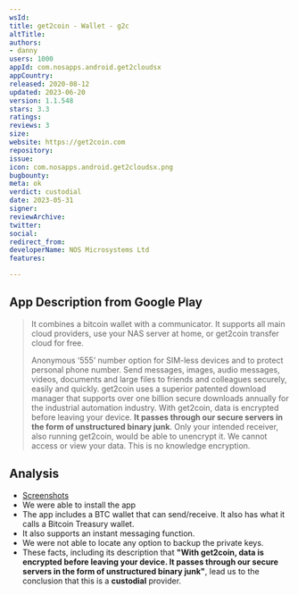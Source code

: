 ```yaml
---
wsId: 
title: get2coin - Wallet - g2c
altTitle: 
authors:
- danny
users: 1000
appId: com.nosapps.android.get2cloudsx
appCountry: 
released: 2020-08-12
updated: 2023-06-20
version: 1.1.548
stars: 3.3
ratings: 
reviews: 3
size: 
website: https://get2coin.com
repository: 
issue: 
icon: com.nosapps.android.get2cloudsx.png
bugbounty: 
meta: ok
verdict: custodial
date: 2023-05-31
signer: 
reviewArchive: 
twitter: 
social: 
redirect_from: 
developerName: NOS Microsystems Ltd
features: 

---
```


## App Description from Google Play 

>  It combines a bitcoin wallet with a communicator. It supports all main cloud providers, use your NAS server at home, or get2coin transfer cloud for free.
>
> Anonymous ‘555’ number option for SIM-less devices and to protect personal phone number. Send messages, images, audio messages, videos, documents and large files to friends and colleagues securely, easily and quickly. get2coin uses a superior patented download manager that supports over one billion secure downloads annually for the industrial automation industry. With get2coin, data is encrypted before leaving your device. **It passes through our secure servers in the form of unstructured binary junk**. Only your intended receiver, also running get2coin, would be able to unencrypt it. We cannot access or view your data. This is no knowledge encryption.

## Analysis 

- [Screenshots](https://twitter.com/BitcoinWalletz/status/1663741957330313216)
- We were able to install the app 
- The app includes a BTC wallet that can send/receive. It also has what it calls a Bitcoin Treasury wallet. 
- It also supports an instant messaging function. 
- We were not able to locate any option to backup the private keys.
- These facts, including its description that **"With get2coin, data is encrypted before leaving your device. It passes through our secure servers in the form of unstructured binary junk"**, lead us to the conclusion that this is a **custodial** provider.
